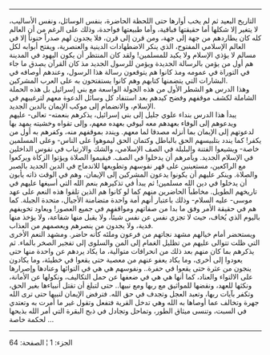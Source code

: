 ------------------------------------------------------------------------

التاريخ البعيد ثم لم يخب أوارها حتى اللحظة الحاضرة، بنفس الوسائل، ونفس
الأساليب، لا يتغير إلا شكلها أما حقيقتها فباقية، وأما طبيعتها فواحدة،
وذلك على الرغم من أن العالم كله كان يطاردهم من جهة إلى جهة، ومن قرن إلى
قرن، فلا يجدون لهم صدراً حنوناً إلا في العالم الإسلامي المفتوح، الذي ينكر
الاضطهادات الدينية والعنصرية، ويفتح أبوابه لكل مسالم لا يؤذي الإسلام ولا
يكيد للمسلمين! ولقد كان المنتظر أن يكون اليهود في المدينة هم أول من يؤمن
بالرسالة الجديدة ويؤمن للرسول الجديد مذ كان القرآن يصدق ما جاء في
التوراة في عمومه ومذ كانوا هم يتوقعون رسالة هذا الرسول، وعندهم أوصافه في
البشارات التي يتضمنها كتابهم وهم كانوا يستفتحون به على العرب المشركين.  
وهذا الدرس هو الشطر الأول من هذه الجولة الواسعة مع بني إسرائيل بل هذه
الحملة الشاملة لكشف موقفهم وفضح كيدهم بعد استنفاد كل وسائل الدعوة معهم
لترغيبهم في الإسلام، والانضمام إلى موكب الإيمان بالدين الجديد.  
يبدأ هذا الدرس بنداء علوي جليل إلى بني إسرائيل، يذكرهم بنعمته- تعالى-
عليهم ويدعوهم إلى الوفاء بعهدهم معه ليوفي بعهده معهم، وإلى تقواه وخشيته
يمهد بها لدعوتهم إلى الإيمان بما أنزله مصدقا لما معهم. ويندد بموقفهم
منه، وكفرهم به أول من يكفر! كما يندد بتلبيسهم الحق بالباطل وكتمان الحق
ليموهوا على الناس- وعلى المسلمين خاصة- ويشيعوا الفتنة والبلبلة في الصف
الإسلامي، والشك والارتياب في نفوس الداخلين في الإسلام الجديد. ويأمرهم أن
يدخلوا في الصف. فيقيموا الصلاة ويؤتوا الزكاة ويركعوا مع الراكعين،
مستعينين على قهر نفوسهم وتطويعها للاندماج في الدين الجديد بالصبر
والصلاة. وينكر عليهم أن يكونوا يدعون المشركين إلى الإيمان، وهم في الوقت
ذاته يأبون أن يدخلوا في دين الله مسلمين! ثم يبدأ في تذكيرهم بنعم الله
التي أسبغها عليهم في تاريخهم الطويل. مخاطباً الحاضرين منهم كما لو كانوا
هم الذين تلقوا هذه النعم على عهد موسى- عليه السلام- وذلك باعتبار أنهم
أمة واحدة متضامنة الأجيال، متحدة الجبلة. كما هم في حقيقة الأمر وفق ما
بدا من صفاتهم ومواقفهم في جميع العصور! ويعاود تخويفهم باليوم الذي يُخاف،
حيث لا تجزي نفس عن نفس شيئاً، ولا يقبل منها شفاعة، ولا يؤخذ منها فدية،
ولا يجدون من ينصرهم ويعصمهم من العذاب.  
ويستحضر أمام خيالهم مشهد نجاتهم من فرعون وملئه كأنه حاضر. ومشهد النعم
الأخرى التي ظلت تتوالى عليهم من تظليل الغمام إلى المن والسلوى إلى تفجير
الصخر بالماء. ثم يذكرهم بما كان منهم بعد ذلك من انحرافات متوالية، ما
يكاد يردهم عن واحدة منها حتى يعودوا إلى أخرى، وما يكاد يعفو عنهم من
معصية حتى يقعوا في خطيئة، وما يكادون ينجون من عثرة حتى يقعوا في حفرة..
ونفوسهم هي هي في التوائها وعنادها وإصرارها على الالتواء والعناد، كما
أنها هي هي في ضعفها عن حمل التكاليف، ونكولها عن الأمانة، ونكثها للعهد،
ونقضها للمواثيق مع ربها ومع نبيها.. حتى لتبلغ أن تقتل أنبياءها بغير
الحق، وتكفر بآيات ربها، وتعبد العجل وتجدف في حق الله. فترفض الإيمان
لنبيها حتى ترى الله جهرة وتخالف عما أوصاها به الله وهي تدخل القرية فتفعل
وتقول غير ما أمرت به وتعتدي في السبت، وتنسى ميثاق الطور، وتماحل وتجادل
في ذبح البقرة التي أمر الله بذبحها لحكمة خاصة ...

------------------------------------------------------------------------

الجزء: 1 ¦ الصفحة: 64
